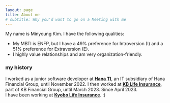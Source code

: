 ```yaml
---
layout: page
title: About me
# subtitle: Why you'd want to go on a Meeting with me
---
```


My name is Minyoung Kim. I have the following qualities:

- My MBTI is ENFP, but I have a 49% preference for Introversion (I) and a 51% preference for Extraversion (E).
- I highly value relationships and am very organization-friendly.

### my history

I worked as a junior software developer at [**Hana TI**](https://hanati.co.kr/kor/main.jsp), an IT subsidiary of Hana Financial Group, until November 2022. I then worked at [**KB Life Insurance**](https://www.kblife.co.kr/), part of KB Financial Group, until March 2023. Since April 2023.<br>I have been working at [**Kyobo Life Insurance**](https://www.kyobo.com/). :)
